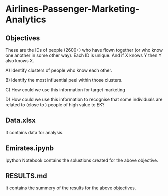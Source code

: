 # Airlines-Passenger-Marketing-Analytics 

## Objectives
These are the IDs of people (2600+) who have flown together (or who know one another in some other way). Each ID is unique. And if X knows Y then Y also knows X.

A) Identify clusters of people who know each other.

B) Identify the most influential peel within those clusters.

C) How could we use this information for target marketing

D) How could we use this information to recognise that some individuals are related to (close to ) people of high value to EK?

## Data.xlsx
It contains data for analysis.

## Emirates.ipynb
Ipython Notebook contains the solustions created for the above objective.

## RESULTS.md
It contains the summery of the results for the above objectives.
